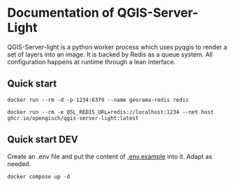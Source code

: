 # Documentation of QGIS-Server-Light

QGIS-Server-light is a python worker process which uses pyqgis
to render a set of layers into an image. It is backed by Redis
as a queue system.
All configuration happens at runtime through a lean interface.

## Quick start

```shell
docker run --rm -d -p 1234:6379 --name georama-redis redis
```

```shell
docker run --rm -e QSL_REDIS_URL=redis://localhost:1234 --net host ghcr.io/opengisch/qgis-server-light:latest
```

## Quick start DEV

Create an .env file and put the content of [.env.example](.env.example) into it. Adapt as needed.

```shell
docker compose up -d
```

